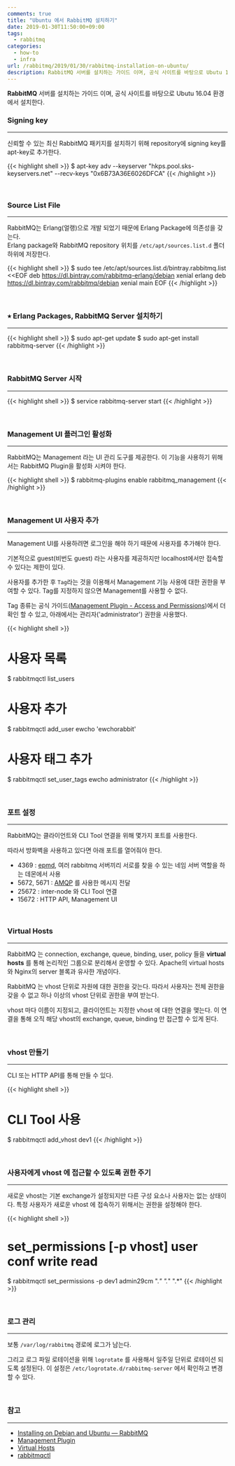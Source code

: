 ```yaml
---
comments: true
title: "Ubuntu 에서 RabbitMQ 설치하기"
date: 2019-01-30T11:50:00+09:00
tags:
  - rabbitmq
categories:
  - how-to
  - infra
url: /rabbitmq/2019/01/30/rabbitmq-installation-on-ubuntu/
description: RabbitMQ 서버를 설치하는 가이드 이며, 공식 사이트를 바탕으로 Ubutu 16.04 환경에서 설치
---
```

**RabbitMQ** 서버를 설치하는 가이드 이며, 공식 사이트를 바탕으로 Ubutu 16.04 환경에서 설치한다.

### Signing key
----
신뢰할 수 있는 최신 RabbitMQ 패키지를 설치하기 위해 repository에  signing key를 apt-key로 추가한다.

{{< highlight shell >}}
$ apt-key adv --keyserver "hkps.pool.sks-keyservers.net" --recv-keys "0x6B73A36E6026DFCA"
{{< /highlight >}}

<br>

### Source List File
----
RabbitMQ는 Erlang(얼랭)으로 개발 되었기 때문에 Erlang Package에 의존성을 갖는다.  
Erlang package와 RabbitMQ repository 위치를 `/etc/apt/sources.list.d` 폴더 하위에 저장한다.

{{< highlight shell >}}
$ sudo tee /etc/apt/sources.list.d/bintray.rabbitmq.list <<EOF
deb <https://dl.bintray.com/rabbitmq-erlang/debian> xenial erlang
deb <https://dl.bintray.com/rabbitmq/debian> xenial main
EOF
{{< /highlight >}}

<br>

### ⭑ Erlang Packages, RabbitMQ Server 설치하기
----
{{< highlight shell >}}
$ sudo apt-get update
$ sudo apt-get install rabbitmq-server
{{< /highlight >}}

<br>

### RabbitMQ Server 시작
----
{{< highlight shell >}}
$ service rabbitmq-server start
{{< /highlight >}}

<br>

### Management UI 플러그인 활성화
----
RabbitMQ는 Management 라는 UI 관리 도구를 제공한다. 
이 기능을 사용하기 위해서는 RabbitMQ Plugin을 활성화 시켜야 한다.

{{< highlight shell >}}
$ rabbitmq-plugins enable rabbitmq_management
{{< /highlight >}}

<br>

### Management UI 사용자 추가
----
Management UI를 사용하려면 로그인을 해야 하기 때문에 사용자를 추가해야 한다.

기본적으로 guest(비번도 guest) 라는 사용자를 제공하지만 localhost에서만 접속할 수 있다는 제한이 있다.

사용자를 추가한 후 `Tag`라는 것을 이용해서 Management 기능 사용에 대한 권한을 부여할 수 있다. Tag를 지정하지 않으면 Management를 사용할 수 없다.

Tag 종류는 공식 가이드([Management Plugin - Access and Permissions](https://www.rabbitmq.com/management.html#permissions))에서 더 확인 할 수 있고, 아래에서는 관리자('administrator') 권한을 사용했다.

{{< highlight shell >}}
# 사용자 목록
$ rabbitmqctl list_users
    
# 사용자 추가
$ rabbitmqctl add_user ewcho 'ewchorabbit'
    
# 사용자 태그 추가
$ rabbitmqctl set_user_tags ewcho administrator
{{< /highlight >}}


<br>

### 포트 설정
----
RabbitMQ는 클라이언트와 CLI Tool 연결을 위해 몇가지 포트를 사용한다.

따라서 방화벽을 사용하고 있다면 아래 포트를 열어줘야 한다.

- 4369 : [epmd](http://erlang.org/doc/man/epmd.html), 여러 rabbitmq 서버끼리 서로를 찾을 수 있는 네임 서버 역할을 하는 데몬에서 사용
- 5672, 5671 : [AMQP](https://ko.wikipedia.org/wiki/AMQP) 를 사용한 메시지 전달
- 25672 : inter-node 와 CLI Tool 연결
- 15672 : HTTP API, Management UI

<br>

### Virtual Hosts
----
RabbitMQ 는 connection, exchange, queue, binding, user, policy 들을 **virtual hosts** 를 통해 논리적인 그룹으로 분리해서 운영할 수 있다. Apache의 virtual hosts 와 Nginx의 server 블록과 유사한 개념이다.

RabbitMQ 는 vhost 단위로 자원에 대한 권한을 갖는다. 따라서 사용자는 전체 권한을 갖을 수 없고 하나 이상의 vhost 단위로 권한을 부여 받는다.

vhost 마다 이름이 지정되고, 클라이언트는 지정한 vhost 에 대한 연결을 맺는다. 이 연결을 통해 오직 해당 vhost의 exchange, queue, binding 만 접근할 수 있게 된다.

<br>

### vhost 만들기
----
CLI 또는 HTTP API를 통해 만들 수 있다.

{{< highlight shell >}}
# CLI Tool 사용
$ rabbitmqctl add_vhost dev1
{{< /highlight >}}

<br>

### 사용자에게 vhost 에 접근할 수 있도록 권한 주기
----
새로운 vhost는 기본 exchange가 설정되지만 다른 구성 요소나 사용자는 없는 상태이다.
특정 사용자가 새로운 vhost 에 접속하기 위해서는 권한을 설정해야 한다.

{{< highlight shell >}}
# set_permissions [-p vhost] user conf write read
$ rabbitmqctl set_permissions -p dev1 admin29cm ".*" ".*" ".*"
{{< /highlight >}}


<br>

### 로그 관리
----
보통 `/var/log/rabbitmq` 경로에 로그가 남는다. 

그리고 로그 파일 로테이션을 위해 `logrotate` 를 사용해서 일주일 단위로 로테이션 되도록 설정된다. 이 설정은 `/etc/logrotate.d/rabbitmq-server` 에서 확인하고 변경할 수 있다. 

<br>

### 참고
----
- [Installing on Debian and Ubuntu — RabbitMQ](https://www.rabbitmq.com/install-debian.html#package-dependencies)
- [Management Plugin](https://www.rabbitmq.com/management.html)
- [Virtual Hosts](https://www.rabbitmq.com/vhosts.html)
- [rabbitmqctl](https://www.rabbitmq.com/rabbitmqctl.8.html)
